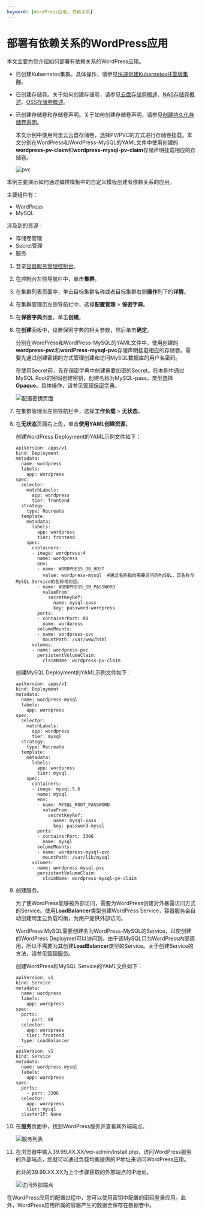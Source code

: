```yaml
---
keyword: [WordPress应用, 依赖关系]
---
```


# 部署有依赖关系的WordPress应用

本文主要为您介绍如何部署有依赖关系的WordPress应用。

-   已创建Kubernetes集群。具体操作，请参见[快速创建Kubernetes托管版集群](/cn.zh-CN/快速入门/基础入门/快速创建Kubernetes托管版集群.md)。
-   已创建存储卷。关于如何创建存储卷，请参见[云盘存储卷概述](/cn.zh-CN/Kubernetes集群用户指南/存储-CSI/云盘存储卷/云盘存储卷概述.md)、[NAS存储卷概述](/cn.zh-CN/Kubernetes集群用户指南/存储-CSI/NAS存储卷/NAS存储卷概述.md)、[OSS存储卷概述](/cn.zh-CN/Kubernetes集群用户指南/存储-CSI/OSS存储卷/OSS存储卷概述.md)。
-   已创建存储卷和存储卷声明。关于如何创建存储卷声明，请参见[创建持久化存储卷声明](/cn.zh-CN/Kubernetes集群用户指南/存储-Flexvolume/创建持久化存储卷声明.md)。

    本文示例中使用阿里云云盘存储卷，选择PV/PVC的方式进行存储卷挂载。本文分别在WordPress和WordPress-MySQL的YAML文件中使用创建的**wordpress-pv-claim**和**wordpress-mysql-pv-claim**存储声明挂载相应的存储卷。

    ![pvc](https://static-aliyun-doc.oss-accelerate.aliyuncs.com/assets/img/zh-CN/4600338161/p259989.png)


本例主要演示如何通过编排模板中的自定义模板创建有依赖关系的应用。

主要组件有：

-   WordPress
-   MySQL

涉及到的资源：

-   存储卷管理
-   Secret管理
-   服务

1.  登录[容器服务管理控制台](https://cs.console.aliyun.com)。

2.  在控制台左侧导航栏中，单击**集群**。

3.  在集群列表页面中，单击目标集群名称或者目标集群右侧**操作**列下的**详情**。

4.  在集群管理页左侧导航栏中，选择**配置管理** \> **保密字典**。

5.  在**保密字典**页面，单击**创建**。

6.  在**创建**面板中，设置保密字典的相关参数，然后单击**确定**。

    分别在WordPress和WordPress-MySQL的YAML文件中，使用创建的**wordpress-pvc**和**wordPress-mysql-pvc**存储声明挂载相应的存储卷。需要先通过创建密钥的方式管理创建和访问MySQL数据库的用户名密码。

    在使用Secret前，先在保密字典中创建需要加密的Secret。在本例中通过MySQL Root的密码创建密钥，创建名称为MySQL-pass，类型选择**Opaque**。具体操作，请参见[管理保密字典](/cn.zh-CN/Kubernetes集群用户指南/应用/配置项及保密字典/管理保密字典.md)。

    ![配置密钥页面](https://static-aliyun-doc.oss-accelerate.aliyuncs.com/assets/img/zh-CN/3333659951/p7693.png)

7.  在集群管理页左侧导航栏中，选择**工作负载** \> **无状态**。

8.  在**无状态**页面右上角，单击**使用YAML创建资源**。

    创建WordPress Deployment的YAML示例文件如下：

    ```
    apiVersion: apps/v1
    kind: Deployment
    metadata:
      name: wordpress
      labels:
        app: wordpress
    spec:
      selector:
        matchLabels:
          app: wordpress
          tier: frontend
      strategy:
        type: Recreate
      template:
        metadata:
          labels:
            app: wordpress
            tier: frontend
        spec:
          containers:
          - image: wordpress:4
            name: wordpress
            env:
            - name: WORDPRESS_DB_HOST
              value: wordpress-mysql  #通过名称指向需要访问的MySQL，该名称与MySQL Service的名称相对应。
            - name: WORDPRESS_DB_PASSWORD
              valueFrom:
                secretKeyRef:
                  name: mysql-pass
                  key: password-wordpress
            ports:
            - containerPort: 80
              name: wordpress
            volumeMounts:
            - name: wordpress-pvc
              mountPath: /var/www/html
          volumes:
          - name: wordpress-pvc
            persistentVolumeClaim:
              claimName: wordpress-pv-claim
    ```

    创建MySQL Deployment的YAML示例文件如下：

    ```
    apiVersion: apps/v1
    kind: Deployment
    metadata:
      name: wordpress-mysql
      labels:
        app: wordpress
    spec:
      selector:
        matchLabels:
          app: wordpress
          tier: mysql
      strategy:
        type: Recreate
      template:
        metadata:
          labels:
            app: wordpress
            tier: mysql
        spec:
          containers:
          - image: mysql:5.6
            name: mysql
            env:
            - name: MYSQL_ROOT_PASSWORD
              valueFrom:
                secretKeyRef:
                  name: mysql-pass
                  key: password-mysql
            ports:
            - containerPort: 3306
              name: mysql
            volumeMounts:
            - name: wordpress-mysql-pvc
              mountPath: /var/lib/mysql
          volumes:
          - name: wordpress-mysql-pvc
            persistentVolumeClaim:
              claimName: wordpress-mysql-pv-claim
    ```

9.  创建服务。

    为了使WordPress能够被外部访问，需要为WordPress创建对外暴露访问方式的Service。使用**LoadBalancer**类型创建WordPress Service，容器服务会自动创建阿里云负载均衡，为用户提供外部访问。

    WordPress MySQL需要创建名为WordPress-MySQL的Service，以使创建的WordPress Deploymet可以访问到。由于该MySQL只为WordPress内部调用，所以不需要为其创建**LoadBalancer**类型的Service。关于创建Service的方法，请参见[管理服务](/cn.zh-CN/Kubernetes集群用户指南/网络/Service管理/管理服务.md)。

    创建WordPress和MySQL Service的YAML文件如下：

    ```
    apiVersion: v1
    kind: Service
    metadata:
      name: wordpress
      labels:
        app: wordpress
    spec:
      ports:
        - port: 80
      selector:
        app: wordpress
        tier: frontend
      type: LoadBalancer
    ---
    apiVersion: v1
    kind: Service
    metadata:
      name: wordpress-mysql
      labels:
        app: wordpress
    spec:
      ports:
        - port: 3306
      selector:
        app: wordpress
        tier: mysql
      clusterIP: None
    ```

10. 在**服务**页面中，找到WordPress服务并查看其外端端点。

    ![服务列表](https://static-aliyun-doc.oss-accelerate.aliyuncs.com/assets/img/zh-CN/4600338161/p7695.png)

11. 在浏览器中输入39.99.XX.XX/wp-admin/install.php，访问WordPress服务的外部端点，您就可以通过负载均衡提供的IP地址来访问WordPress应用。

    此处的39.99.XX.XX为上个步骤获取的外部端点的IP地址。

    ![访问外部端点](https://static-aliyun-doc.oss-accelerate.aliyuncs.com/assets/img/zh-CN/3333659951/p7696.png)


在WordPress应用的配置过程中，您可以使用密钥中配置的密码登录应用。此外，WordPress应用所属的容器产生的数据会保存在数据卷中。

